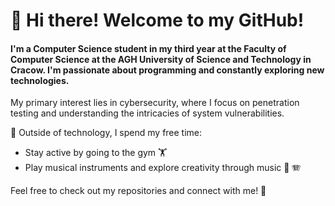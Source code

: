 # 👋 Hi there! Welcome to my GitHub!

#### I'm a Computer Science student in my third year at the Faculty of Computer Science at the AGH University of Science and Technology in Cracow. I'm passionate about programming and constantly exploring new technologies.

My primary interest lies in cybersecurity, where I focus on penetration testing and understanding the intricacies of system vulnerabilities.

🎵 Outside of technology, I spend my free time:
  - Stay active by going to the gym 🏋️
  - Play musical instruments and explore creativity through music 🎹 🪗

Feel free to check out my repositories and connect with me! 🚀
